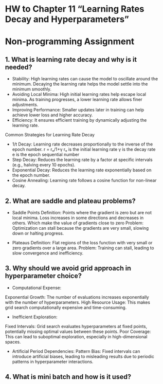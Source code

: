 # HW to Chapter 11 “Learning Rates Decay and Hyperparameters”

# Non-programming Assignment

## 1. What is learning rate decay and why is it needed?

- Stability: High learning rates can cause the model to oscillate around the minimum. Decaying the learning rate helps the model settle into the minimum smoothly.
- Avoiding Local Minima: High initial learning rates help escape local minima. As training progresses, a lower learning rate allows finer adjustments.
- Improving Performance: Smaller updates later in training can help achieve lower loss and higher accuracy.
- Efficiency: It ensures efficient training by dynamically adjusting the learning rate.

Common Strategies for Learning Rate Decay

- 1/t Decay: Learning rate decreases proportionally to the inverse of the epoch number.
r = rₒ/1+γ
rₒ is the initial learning rate<bar>
γ is the decay rate<bar>
e is the epoch sequential number<bar>
- Step Decay: Reduces the learning rate by a factor at specific intervals (e.g., halving every 10 epochs).
- Exponential Decay: Reduces the learning rate exponentially based on the epoch number.
- Cosine Annealing: Learning rate follows a cosine function for non-linear decay.

## 2. What are saddle and plateau problems?

- Saddle Points
Definition: Points where the gradient is zero but are not local minima. Loss increases in some directions and decreases in others. Which make the value of gradients close to zero<bar>
Problem: Optimization can stall because the gradients are very small, slowing down or halting progress.<bar>

- Plateaus
Definition: Flat regions of the loss function with very small or zero gradients over a large area.<bar>
Problem: Training can stall, leading to slow convergence and inefficiency.<bar>

## 3. Why should we avoid grid approach in hyperparameter choice?

- Computational Expense:

Exponential Growth: The number of evaluations increases exponentially with the number of hyperparameters.<bar>
High Resource Usage: This makes grid search computationally expensive and time-consuming.<bar>

- Inefficient Exploration:

Fixed Intervals: Grid search evaluates hyperparameters at fixed points, potentially missing optimal values between these points.<bar>
Poor Coverage: This can lead to suboptimal exploration, especially in high-dimensional spaces.<bar>

- Artificial Period Dependencies:
Pattern Bias: Fixed intervals can introduce artificial biases, leading to misleading results due to periodic patterns in hyperparameter interactions.<bar>

## 4. What is mini batch and how is it used?